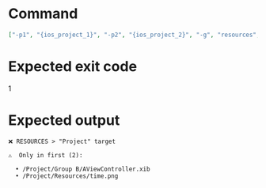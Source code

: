# Command
```json
["-p1", "{ios_project_1}", "-p2", "{ios_project_2}", "-g", "resources", "-t", "Project", "-v"]
```

# Expected exit code
1

# Expected output
```
❌ RESOURCES > "Project" target

⚠️  Only in first (2):

  • /Project/Group B/AViewController.xib
  • /Project/Resources/time.png




```

